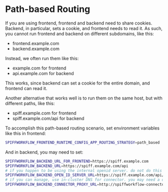 # Path-based Routing

If you are using frontend, frontend and backend need to share cookies.
Backend, in particular, sets a cookie, and frontend needs to read it.
As such, you cannot run frontend and backend on different subdomains, like this:

* frontend.example.com
* backend.example.com

Instead, we often run them like this:

* example.com for frontend
* api.example.com for backend

This works, since backend can set a cookie for the entire domain, and frontend can read it.

Another alternative that works well is to run them on the same host, but with different paths, like this:

 * spiff.example.com for frontend
 * spiff.example.com/api for backend

To accomplish this path-based routing scenario, set environment variables like this in frontend:

```sh
SPIFFWORKFLOW_FRONTEND_RUNTIME_CONFIG_APP_ROUTING_STRATEGY=path_based
```

And in backend, you may need to set:

```sh
SPIFFWORKFLOW_BACKEND_URL_FOR_FRONTEND=https://spiff.example.com
SPIFFWORKFLOW_BACKEND_URL=https://spiff.example.com/api
# if you happen to be using the internal openid server. do not do this in production.
SPIFFWORKFLOW_BACKEND_OPEN_ID_SERVER_URL=https://spiff.example.com/api/openid
# if you can manage, use in-cluster DNS for connector. you may need a different host or port.
SPIFFWORKFLOW_BACKEND_CONNECTOR_PROXY_URL=http://spiffworkflow-connector:8004
```
